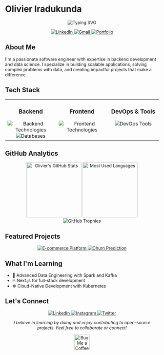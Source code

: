 # Olivier Iradukunda

<div align="center">
  <img src="https://readme-typing-svg.herokuapp.com?font=Fira+Code&weight=500&size=25&pause=1000&color=6A5ACD&center=true&vCenter=true&random=false&width=600&height=100&lines=Software+Engineer;Backend+Developer;Data+Scientist" alt="Typing SVG" />
</div>

<p align="center">
  <a href="https://www.linkedin.com/in/olivier-iradukunda-8269412a0/">
    <img src="https://img.shields.io/badge/LinkedIn-Connect-blue?style=for-the-badge&logo=linkedin" alt="LinkedIn">
  </a>
  <a href="mailto:oiradukunda63@gmail.com">
    <img src="https://img.shields.io/badge/Email-Contact-red?style=for-the-badge&logo=gmail" alt="Gmail">
  </a>
  <a href="https://olivier-ira.vercel.app/">
    <img src="https://img.shields.io/badge/Portfolio-Visit-green?style=for-the-badge&logo=firefox" alt="Portfolio">
  </a>
</p>

## About Me

I'm a passionate software engineer with expertise in backend development and data science. I specialize in building scalable applications, solving complex problems with data, and creating impactful projects that make a difference.

## Tech Stack

<table>
  <tr>
    <td valign="top" width="33%">
      <h3 align="center">Backend</h3>
      <div align="center">
        <img src="https://skillicons.dev/icons?i=nodejs,express,java,python,flask" alt="Backend Technologies" />
        <img src="https://skillicons.dev/icons?i=mysql,mongodb,postgres" alt="Databases" />
      </div>
    </td>
    <td valign="top" width="33%">
      <h3 align="center">Frontend</h3>
      <div align="center">
        <img src="https://skillicons.dev/icons?i=react,nextjs,ts,html,css" alt="Frontend Technologies" />
      </div>
    </td>
    <td valign="top" width="33%">
      <h3 align="center">DevOps & Tools</h3>
      <div align="center">
        <img src="https://skillicons.dev/icons?i=aws,docker,git" alt="DevOps Tools" />
      </div>
    </td>
  </tr>
</table>

## GitHub Analytics

<div align="center">
  <img src="https://github-readme-stats.vercel.app/api?username=Mr-Olivier&show_icons=true&theme=tokyonight&count_private=true&include_all_commits=true&border_radius=10" alt="Olivier's GitHub Stats" height="180em" />
  <img src="https://github-readme-stats.vercel.app/api/top-langs/?username=Mr-Olivier&layout=compact&theme=tokyonight&langs_count=8&border_radius=10" alt="Most Used Languages" height="180em" />
</div>

<div align="center">
  <img src="https://github-profile-trophy.vercel.app/?username=Mr-Olivier&theme=algolia&column=7&margin-w=15&margin-h=15&no-bg=true&no-frame=true" alt="GitHub Trophies" />
</div>

## Featured Projects

<div align="center">
  <a href="https://ecommerce-platform-plum.vercel.app/">
    <img src="https://github-readme-stats.vercel.app/api/pin/?username=Mr-Olivier&repo=ecommerce-platform&theme=tokyonight" alt="E-commerce Platform" />
  </a>
  <a href="https://github.com/olivieriradukunda/churn-prediction">
    <img src="https://github-readme-stats.vercel.app/api/pin/?username=Mr-Olivier&repo=churn-prediction&theme=tokyonight" alt="Churn Prediction" />
  </a>
</div>

## What I'm Learning

- 🌱 Advanced Data Engineering with Spark and Kafka
- 🔥 Next.js for full-stack development
- ☸️ Cloud-Native Development with Kubernetes

## Let's Connect

<p align="center">
  <a href="https://www.linkedin.com/in/olivier-iradukunda-8269412a0/">
    <img src="https://img.shields.io/badge/LinkedIn-Connect-blue?style=for-the-badge&logo=linkedin" alt="LinkedIn">
  </a>
  <a href="https://www.instagram.com/__olivier__20/">
    <img src="https://img.shields.io/badge/Instagram-Follow-ff69b4?style=for-the-badge&logo=instagram" alt="Instagram">
  </a>
  <a href="https://x.com/OIradukund43222">
    <img src="https://img.shields.io/badge/Twitter-Follow-blue?style=for-the-badge&logo=twitter" alt="Twitter">
  </a>
</p>

<div align="center">
  <p><i>I believe in learning by doing and enjoy contributing to open-source projects. Feel free to collaborate or connect!</i></p>
  <a href='https://ko-fi.com/T6T0ZUPZR' target='_blank'>
    <img height='50' style='border:0px;height:50px;' src='https://storage.ko-fi.com/cdn/kofi1.png?v=3' border='0' alt='Buy Me a Coffee at ko-fi.com' />
  </a>
</div>

<!--
  Note: If any of the repository links don't work, please update them to match your actual repository names.
  To make the featured projects work correctly, be sure to replace the repository names to match yours.
-->
